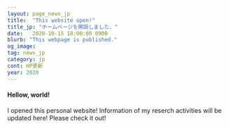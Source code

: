 ```yaml
---
layout: page_news_jp
title:  "This website open!"
title_jp: "ホームページを開設しました．"
date:   2020-10-15 18:00:00 0900
blurb: "This webpage is published."
og_image:
tag: news_jp
category: jp
cont: HP更新
year: 2020
---
```


#### **Hellow, world!**

I opened this personal website! Information of my reserch activities will be updated here! Please check it out!
